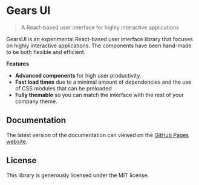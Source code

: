 Gears UI
========

> A React-based user interface for highly interactive applications

GearsUI is an experimental React-based user interface library that focuses on
highly interactive applications. The components have been hand-made to be both
flexible and efficient.

**Features**

 - **Advanced components** for high user productivity.
 - **Fast load times** due to a minimal amount of dependencies and the use of CSS modules that can be preloaded
 - **Fully themable** so you can match the interface with the rest of your company theme.

## Documentation

The latest version of the documentation can viewed on the [GitHub Pages website][docs].

[docs]: https://samvv.github.io/GearsUI/

## License

This library is generously licensed under the MIT license.

